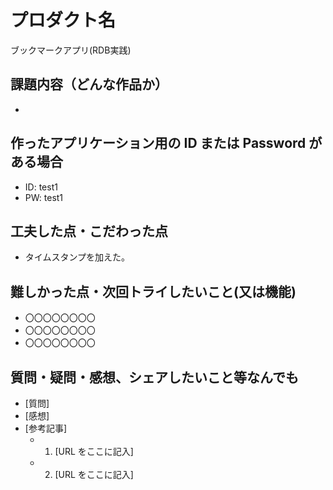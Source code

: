 # プロダクト名

ブックマークアプリ(RDB実践)

## 課題内容（どんな作品か）

- 

## 作ったアプリケーション用の ID または Password がある場合

- ID: test1
- PW: test1

## 工夫した点・こだわった点

- タイムスタンプを加えた。

## 難しかった点・次回トライしたいこと(又は機能)

- 〇〇〇〇〇〇〇〇
- 〇〇〇〇〇〇〇〇
- 〇〇〇〇〇〇〇〇

## 質問・疑問・感想、シェアしたいこと等なんでも

- [質問]
- [感想]
- [参考記事]
  - 1. [URL をここに記入]
  - 2. [URL をここに記入]

